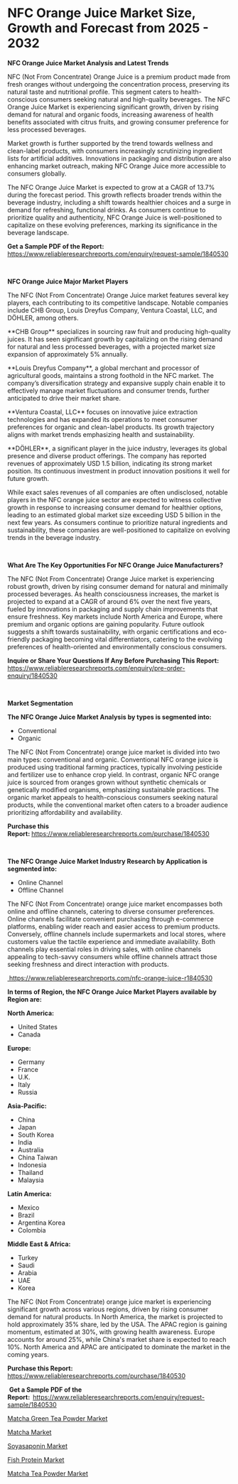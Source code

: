 <p><h1>NFC Orange Juice Market Size, Growth and Forecast from 2025 - 2032</h1></p><p><strong>NFC Orange Juice Market Analysis and Latest Trends</strong></p>
<p><p>NFC (Not From Concentrate) Orange Juice is a premium product made from fresh oranges without undergoing the concentration process, preserving its natural taste and nutritional profile. This segment caters to health-conscious consumers seeking natural and high-quality beverages. The NFC Orange Juice Market is experiencing significant growth, driven by rising demand for natural and organic foods, increasing awareness of health benefits associated with citrus fruits, and growing consumer preference for less processed beverages.</p><p>Market growth is further supported by the trend towards wellness and clean-label products, with consumers increasingly scrutinizing ingredient lists for artificial additives. Innovations in packaging and distribution are also enhancing market outreach, making NFC Orange Juice more accessible to consumers globally.</p><p>The NFC Orange Juice Market is expected to grow at a CAGR of 13.7% during the forecast period. This growth reflects broader trends within the beverage industry, including a shift towards healthier choices and a surge in demand for refreshing, functional drinks. As consumers continue to prioritize quality and authenticity, NFC Orange Juice is well-positioned to capitalize on these evolving preferences, marking its significance in the beverage landscape.</p></p>
<p><strong>Get a Sample PDF of the Report:&nbsp;</strong> <a href="https://www.reliableresearchreports.com/enquiry/request-sample/1840530?utm_campaign=28&utm_medium=2&utm_source=Github&utm_content=ia&utm_term=07042025&utm_id=nfc-orange-juice">https://www.reliableresearchreports.com/enquiry/request-sample/1840530</a></p>
<p>&nbsp;</p>
<p><strong>NFC Orange Juice Major Market Players</strong></p>
<p><p>The NFC (Not From Concentrate) Orange Juice market features several key players, each contributing to its competitive landscape. Notable companies include CHB Group, Louis Dreyfus Company, Ventura Coastal, LLC, and DÖHLER, among others. </p><p>**CHB Group** specializes in sourcing raw fruit and producing high-quality juices. It has seen significant growth by capitalizing on the rising demand for natural and less processed beverages, with a projected market size expansion of approximately 5% annually.</p><p>**Louis Dreyfus Company**, a global merchant and processor of agricultural goods, maintains a strong foothold in the NFC market. The company’s diversification strategy and expansive supply chain enable it to effectively manage market fluctuations and consumer trends, further anticipated to drive their market share.</p><p>**Ventura Coastal, LLC** focuses on innovative juice extraction technologies and has expanded its operations to meet consumer preferences for organic and clean-label products. Its growth trajectory aligns with market trends emphasizing health and sustainability.</p><p>**DÖHLER**, a significant player in the juice industry, leverages its global presence and diverse product offerings. The company has reported revenues of approximately USD 1.5 billion, indicating its strong market position. Its continuous investment in product innovation positions it well for future growth.</p><p>While exact sales revenues of all companies are often undisclosed, notable players in the NFC orange juice sector are expected to witness collective growth in response to increasing consumer demand for healthier options, leading to an estimated global market size exceeding USD 5 billion in the next few years. As consumers continue to prioritize natural ingredients and sustainability, these companies are well-positioned to capitalize on evolving trends in the beverage industry.</p></p>
<p>&nbsp;</p>
<p><strong>What Are The Key Opportunities For NFC Orange Juice Manufacturers?</strong></p>
<p><p>The NFC (Not From Concentrate) Orange Juice market is experiencing robust growth, driven by rising consumer demand for natural and minimally processed beverages. As health consciousness increases, the market is projected to expand at a CAGR of around 6% over the next five years, fueled by innovations in packaging and supply chain improvements that ensure freshness. Key markets include North America and Europe, where premium and organic options are gaining popularity. Future outlook suggests a shift towards sustainability, with organic certifications and eco-friendly packaging becoming vital differentiators, catering to the evolving preferences of health-oriented and environmentally conscious consumers.</p></p>
<p><strong>Inquire or Share Your Questions If Any Before Purchasing This Report:</strong> <a href="https://www.reliableresearchreports.com/enquiry/pre-order-enquiry/1840530?utm_campaign=28&utm_medium=2&utm_source=Github&utm_content=ia&utm_term=07042025&utm_id=nfc-orange-juice">https://www.reliableresearchreports.com/enquiry/pre-order-enquiry/1840530</a></p>
<p>&nbsp;</p>
<p><strong>Market Segmentation</strong></p>
<p><strong>The NFC Orange Juice Market Analysis by types is segmented into:</strong></p>
<p><ul><li>Conventional</li><li>Organic</li></ul></p>
<p><p>The NFC (Not From Concentrate) orange juice market is divided into two main types: conventional and organic. Conventional NFC orange juice is produced using traditional farming practices, typically involving pesticide and fertilizer use to enhance crop yield. In contrast, organic NFC orange juice is sourced from oranges grown without synthetic chemicals or genetically modified organisms, emphasizing sustainable practices. The organic market appeals to health-conscious consumers seeking natural products, while the conventional market often caters to a broader audience prioritizing affordability and availability.</p></p>
<p><strong>Purchase this Report:&nbsp;</strong><a href="https://www.reliableresearchreports.com/purchase/1840530?utm_campaign=28&utm_medium=2&utm_source=Github&utm_content=ia&utm_term=07042025&utm_id=nfc-orange-juice">https://www.reliableresearchreports.com/purchase/1840530</a></p>
<p>&nbsp;</p>
<p><strong>The NFC Orange Juice Market Industry Research by Application is segmented into:</strong></p>
<p><ul><li>Online Channel</li><li>Offline Channel</li></ul></p>
<p><p>The NFC (Not From Concentrate) orange juice market encompasses both online and offline channels, catering to diverse consumer preferences. Online channels facilitate convenient purchasing through e-commerce platforms, enabling wider reach and easier access to premium products. Conversely, offline channels include supermarkets and local stores, where customers value the tactile experience and immediate availability. Both channels play essential roles in driving sales, with online channels appealing to tech-savvy consumers while offline channels attract those seeking freshness and direct interaction with products.</p></p>
<p><a href="https://www.reliableresearchreports.com/nfc-orange-juice-r1840530?utm_campaign=28&utm_medium=2&utm_source=Github&utm_content=ia&utm_term=07042025&utm_id=nfc-orange-juice">&nbsp;https://www.reliableresearchreports.com/nfc-orange-juice-r1840530</a></p>
<p><strong>In terms of Region, the NFC Orange Juice Market Players available by Region are:</strong></p>
<p>
    <p> <strong> North America: </strong>
        <ul>
            <li>United States</li>
            <li>Canada</li>
        </ul>
        </p> 
    <p> <strong> Europe: </strong>
        <ul>
            <li>Germany</li>
            <li>France</li>
            <li>U.K.</li>
            <li>Italy</li>
            <li>Russia</li>
        </ul>
        </p> 
    <p> <strong> Asia-Pacific: </strong>
        <ul>
            <li>China</li>
            <li>Japan</li>
            <li>South Korea</li>
            <li>India</li>
            <li>Australia</li>
            <li>China Taiwan</li>
            <li>Indonesia</li>
            <li>Thailand</li>
            <li>Malaysia</li>
        </ul>
        </p> 
    <p> <strong> Latin America: </strong>
        <ul>
            <li>Mexico</li>
            <li>Brazil</li>
            <li>Argentina Korea</li>
            <li>Colombia</li>
        </ul>
        </p> 
    <p> <strong> Middle East & Africa: </strong>
        <ul>
            <li>Turkey</li>
            <li>Saudi</li>
            <li>Arabia</li>
            <li>UAE</li>
            <li>Korea</li>
        </ul>
    </p>
    </p>
<p><p>The NFC (Not From Concentrate) orange juice market is experiencing significant growth across various regions, driven by rising consumer demand for natural products. In North America, the market is projected to hold approximately 35% share, led by the USA. The APAC region is gaining momentum, estimated at 30%, with growing health awareness. Europe accounts for around 25%, while China's market share is expected to reach 10%. North America and APAC are anticipated to dominate the market in the coming years.</p></p>
<p><strong>Purchase this Report: </strong><a href="https://www.reliableresearchreports.com/purchase/1840530?utm_campaign=28&utm_medium=2&utm_source=Github&utm_content=ia&utm_term=07042025&utm_id=nfc-orange-juice">https://www.reliableresearchreports.com/purchase/1840530</a></p>
<p>&nbsp;<strong>Get a Sample PDF of the Report:&nbsp;&nbsp;</strong><a href="https://www.reliableresearchreports.com/enquiry/request-sample/1840530?utm_campaign=28&utm_medium=2&utm_source=Github&utm_content=ia&utm_term=07042025&utm_id=nfc-orange-juice">https://www.reliableresearchreports.com/enquiry/request-sample/1840530</a></p>
<p><strong></strong></p>
<p><p><a href="https://github.com/okornevonywx/Market-Research-Report-List-1/blob/main/matcha-green-tea-powder-market.md?utm_campaign=28&utm_medium=2&utm_source=Github&utm_content=ia&utm_term=07042025&utm_id=nfc-orange-juice">Matcha Green Tea Powder Market</a></p><p><a href="https://github.com/duzcupetriv/Market-Research-Report-List-1/blob/main/matcha-market.md?utm_campaign=28&utm_medium=2&utm_source=Github&utm_content=ia&utm_term=07042025&utm_id=nfc-orange-juice">Matcha Market</a></p><p><a href="https://github.com/abexjeliti/Market-Research-Report-List-1/blob/main/soyasaponin-market.md?utm_campaign=28&utm_medium=2&utm_source=Github&utm_content=ia&utm_term=07042025&utm_id=nfc-orange-juice">Soyasaponin Market</a></p><p><a href="https://github.com/rreynagjysma65/Market-Research-Report-List-1/blob/main/fish-protein-market.md?utm_campaign=28&utm_medium=2&utm_source=Github&utm_content=ia&utm_term=07042025&utm_id=nfc-orange-juice">Fish Protein Market</a></p><p><a href="https://github.com/hervedeidadw/Market-Research-Report-List-1/blob/main/matcha-tea-powder-market.md?utm_campaign=28&utm_medium=2&utm_source=Github&utm_content=ia&utm_term=07042025&utm_id=nfc-orange-juice">Matcha Tea Powder Market</a></p></p>